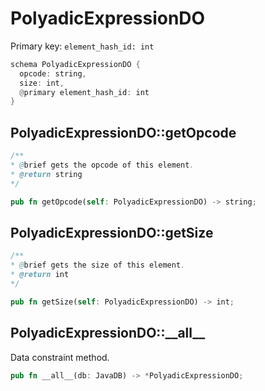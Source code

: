# PolyadicExpressionDO

Primary key: `element_hash_id: int`

```rust
schema PolyadicExpressionDO {
  opcode: string,
  size: int,
  @primary element_hash_id: int
}
```
## PolyadicExpressionDO::getOpcode

```java
/**
* @brief gets the opcode of this element.
* @return string
*/
```
```rust
pub fn getOpcode(self: PolyadicExpressionDO) -> string;
```
## PolyadicExpressionDO::getSize

```java
/**
* @brief gets the size of this element.
* @return int
*/
```
```rust
pub fn getSize(self: PolyadicExpressionDO) -> int;
```
## PolyadicExpressionDO::\_\_all\_\_

Data constraint method.

```rust
pub fn __all__(db: JavaDB) -> *PolyadicExpressionDO;
```
